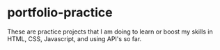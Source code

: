 # portfolio-practice
These are practice projects that I am doing to learn or boost my skills in HTML, CSS, Javascript, and using API's so far.
